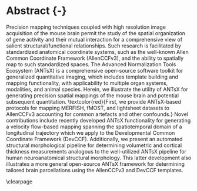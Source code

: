 
# Abstract {-}

Precision mapping techniques coupled with high resolution image acquisition of
the mouse brain permit the study of the spatial organization of gene activity
and their mutual interaction for a comprehensive view of salient
structural/functional relationships. Such research is facilitated by
standardized anatomical coordinate systems, such as the well-known Allen Common
Coordinate Framework (AllenCCFv3), and the ability to spatially map to such
standardized spaces.   The Advanced Normalization Tools Ecosystem (ANTsX) is a
comprehensive open-source software toolkit for generalized quantitative imaging,
which includes template building and mapping functionality, with applicability
to multiple organ systems, modalities, and animal species. Herein, we illustrate
the utility of ANTsX for generating precision spatial mappings of the mouse
brain and potential subsequent quantitation.  \textcolor{red}{First, we provide
ANTsX-based protocols for mapping MERFISH, fMOST, and lightsheet datasets to
AllenCCFv3 accounting for common artefacts and other confounds.}  Novel
contributions include recently developed ANTsX functionality for generating a
velocity flow-based mapping spanning the spatiotemporal domain of a longitudinal
trajectory which we apply to the Developmental Common Coordinate Framework
(DevCCF).  Additionally, we present an automated structural morphological
pipeline for determining volumetric and cortical thickness measurements
analogous to the well-utilized ANTsX pipeline for human neuroanatomical
structural morphology.  This latter development also illustrates a more general
open-source ANTsX framework for determining tailored brain parcellations using
the AllenCCFv3 and DevCCF templates.

\clearpage